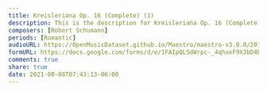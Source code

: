 ```yaml
---
title: Kreisleriana Op. 16 (Complete) (1)
description: This is the description for Kreisleriana Op. 16 (Complete) by Robert Schumann
composers: [Robert Schumann]
periods: [Romantic]
audioURL: https://OpenMusicDataset.github.io/Maestro/maestro-v3.0.0/2014/MIDI-UNPROCESSED_09-10_R1_2014_MID--AUDIO_10_R1_2014_wav--3.midi
formURL: https://docs.google.com/forms/d/e/1FAIpQLSdWrpc-_4qhuxF9X3bD4ByTLOpkQLj2gUWJDq2C9SYAK7KgYQ/viewform
comments: true
share: true
date: 2021-08-08T07:43:13-06:00
---
```

